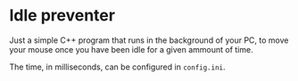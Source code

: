# Idle preventer

Just a simple C++ program that runs in the background of your PC, to move your mouse once you have been idle for a given ammount of time.

The time, in milliseconds, can be configured in `config.ini`.